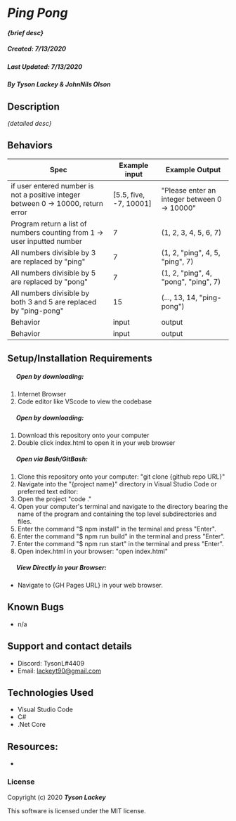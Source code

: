 #  _Ping Pong_

#### _{brief desc}_
##### __Created:__ 7/13/2020
##### __Last Updated:__ 7/13/2020 
##### By _**Tyson Lackey & JohnNils Olson**_  


## Description

_{detailed desc}_

## Behaviors

| Spec| Example input | Example Output
| ----------- | ----------- | ----------- |
| if user entered number is not a positive integer between 0 -> 10000, return error | [5.5, five, -7, 10001] | "Please enter an integer between 0 -> 10000"  |
| Program return a list of numbers counting from 1 -> user inputted number | 7 | (1, 2, 3, 4, 5, 6, 7) |
| All numbers divisible by 3 are replaced by "ping" | 7 | (1, 2, "ping", 4, 5, "ping", 7) |
| All numbers divisible by 5 are replaced by "pong" | 7 | (1, 2, "ping", 4, "pong", "ping", 7) |
| All numbers divisible by both 3 and 5 are replaced by "ping-pong" | 15 | (..., 13, 14, "ping-pong") |
| Behavior | input | output |
| Behavior | input | output |

## Setup/Installation Requirements

##### &nbsp;&nbsp;&nbsp;&nbsp;&nbsp;&nbsp;Open by downloading:
1. Internet Browser
2. Code editor like VScode to view the codebase

##### &nbsp;&nbsp;&nbsp;&nbsp;&nbsp;&nbsp;Open by downloading:

1. Download this repository onto your computer
2. Double click index.html to open it in your web browser

##### &nbsp;&nbsp;&nbsp;&nbsp;&nbsp;&nbsp;Open via Bash/GitBash:

1. Clone this repository onto your computer:
    "git clone {github repo URL}"
2. Navigate into the "{project name}" directory in Visual Studio Code or preferred text editor:
3. Open the project
    "code ."
4. Open your computer's terminal and navigate to the directory bearing the name of the program and containing the top level subdirectories and files.
5. Enter the command "$ npm install" in the terminal and press "Enter".
6. Enter the command "$ npm run build" in the terminal and press "Enter".
7. Enter the command "$ npm run start" in the terminal and press "Enter".
8. Open index.html in your browser:
    "open index.html"

##### &nbsp;&nbsp;&nbsp;&nbsp;&nbsp;&nbsp;View Directly in your Browser:

* Navigate to {GH Pages URL} in your web browser.

## Known Bugs

* n/a

## Support and contact details

* Discord: TysonL#4409
* Email: lackeyt90@gmail.com


## Technologies Used

* Visual Studio Code
* C#
* .Net Core

## Resources:

* 

### License

Copyright (c) 2020 **_Tyson Lackey_**

This software is licensed under the MIT license.